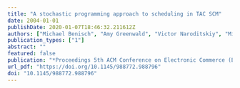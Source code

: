 ```yaml
---
title: "A stochastic programming approach to scheduling in TAC SCM"
date: 2004-01-01
publishDate: 2020-01-07T18:46:32.211612Z
authors: ["Michael Benisch", "Amy Greenwald", "Victor Naroditskiy", "Michael Carl Tschantz"]
publication_types: ["1"]
abstract: ""
featured: false
publication: "*Proceedings 5th ACM Conference on Electronic Commerce (EC-2004), New York, NY, USA, May 17-20, 2004*"
url_pdf: "https://doi.org/10.1145/988772.988796"
doi: "10.1145/988772.988796"
---
```


